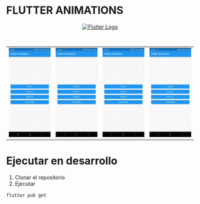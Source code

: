 # FLUTTER ANIMATIONS

<p align="center">
  <a href="https://flutter.dev/" target="blank"><img src="https://storage.googleapis.com/cms-storage-bucket/c823e53b3a1a7b0d36a9.png" alt="Flutter Logo" /></a>
</p>
<br>
<table align="center">
<tr>
    <td>
      <img src="./screenshot/01.gif" alt="Search-Light" width="200"/>
    </td>
   <td>
      <img src="./screenshot/02.gif" alt="Search-Light" width="200"/>
    </td>
   <td>
      <img src="./screenshot/03.gif" alt="Search-Light" width="200"/>
    </td>
   <td>
      <img src="./screenshot/04.gif" alt="Search-Light" width="200"/>
    </td>
  </tr>
</table>

# Ejecutar en desarrollo

1. Clonar el repositorio
2. Ejecutar
```
flutter pub get
```




